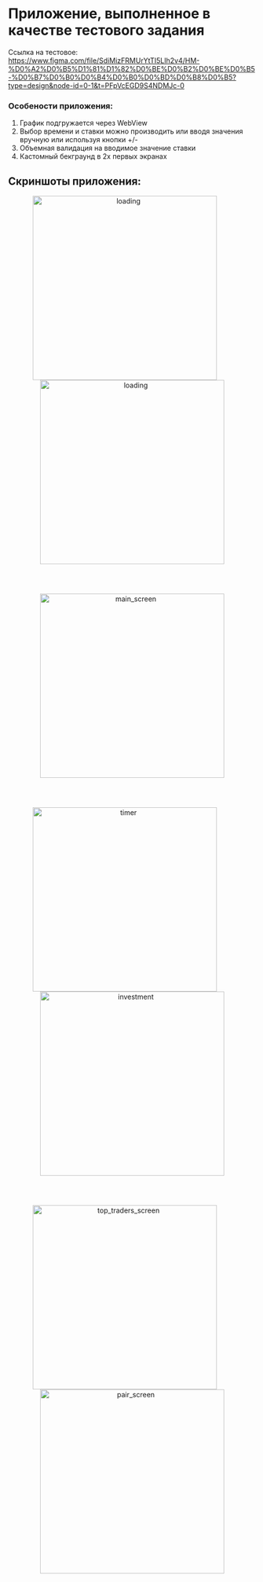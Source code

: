 # Приложение, выполненное в качестве тестового задания
Ссылка на тестовое: https://www.figma.com/file/SdiMizFRMUrYtTI5LIh2v4/HM-%D0%A2%D0%B5%D1%81%D1%82%D0%BE%D0%B2%D0%BE%D0%B5-%D0%B7%D0%B0%D0%B4%D0%B0%D0%BD%D0%B8%D0%B5?type=design&node-id=0-1&t=PFpVcEGD9S4NDMJc-0 

### Особености приложения:
1. График подгружается через WebView
2. Выбор времени и ставки можно производить или вводя значения вручную или используя кнопки +/-
3. Объемная валидация на вводимое значение ставки
4. Кастомный бекграунд в 2х первых экранах

## Скриншоты приложения:
<div class="row" align="center">
  <img src="./docs/assets/loading.png" width="375" alt="loading" style="margin-right: 30px;" />
  <img src="./docs/assets/loading2.png" width="375" alt="loading" style="margin-bottom: 60px;/">
</div>

<div class="row" align="center">
  <img src="./docs/assets/main_screen.png" width="375" alt="main_screen" style="margin-bottom: 60px;/">
</div>

<div class="row" align="center">
  <img src="./docs/assets/timer.png" width="375" alt="timer" style="margin-right: 30px;" />
  <img src="./docs/assets/investment.png" width="375" alt="investment" style="margin-bottom: 60px;"/>
</div>

<div class="row" align="center">
  <img src="./docs/assets/top_traders_screen.png" width="375" alt="top_traders_screen" style="margin-right: 30px;" />
  <img src="./docs/assets/pair_screen.png" width="375" alt="pair_screen" style="margin-bottom: 60px;"/>
</div>

